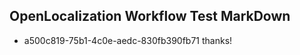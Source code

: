 ## OpenLocalization Workflow Test MarkDown
* a500c819-75b1-4c0e-aedc-830fb390fb71 thanks!

<!--HONumber=Aug16_HO4-->



